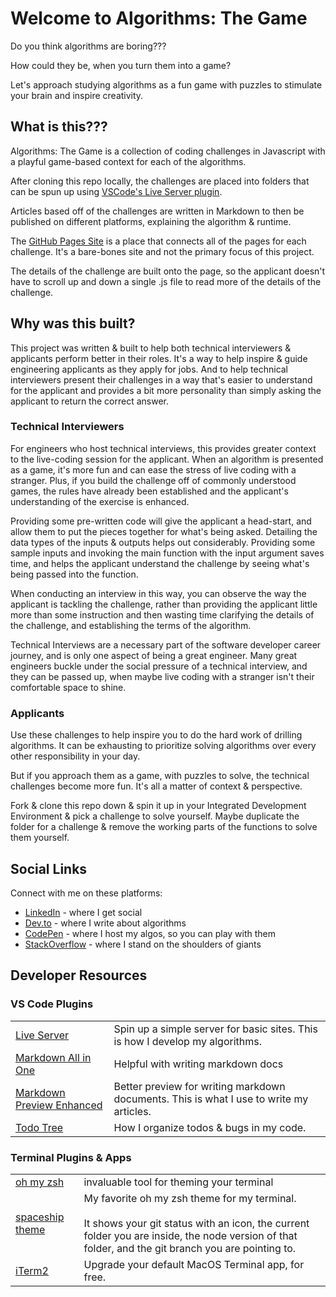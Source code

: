 # Welcome to Algorithms: The Game
Do you think algorithms are boring???

How could they be, when you turn them into a game?

Let's approach studying algorithms as a fun game with puzzles to stimulate your brain and inspire creativity.

## What is this???
Algorithms: The Game is a collection of coding challenges in Javascript with a playful game-based context for each of the algorithms.

After cloning this repo locally, the challenges are placed into folders that can be spun up using [VSCode's Live Server plugin](https://marketplace.visualstudio.com/items?itemName=ritwickdey.LiveServer).

Articles based off of the challenges are written in Markdown to then be published on different platforms, explaining the algorithm & runtime.

The [GitHub Pages Site](https://jasontoups.github.io/algorithms-the-game/binary-search/index.html) is a place that connects all of the pages for each challenge. It's a bare-bones site and not the primary focus of this project. 

The details of the challenge are built onto the page, so the applicant doesn't have to scroll up and down a single .js file to read more of the details of the challenge.

## Why was this built?

This project was written & built to help both technical interviewers & applicants perform better in their roles. It's a way to help inspire & guide engineering applicants as they apply for jobs. And to help technical interviewers present their challenges in a way that's easier to understand for the applicant and provides a bit more personality than simply asking the applicant to return the correct answer. 

### Technical Interviewers

For engineers who host technical interviews, this provides greater context to the live-coding session for the applicant. When an algorithm is presented as a game, it's more fun and can ease the stress of live coding with a stranger. Plus, if you build the challenge off of commonly understood games, the rules have already been established and the applicant's understanding of the exercise is enhanced.

Providing some pre-written code will give the applicant a head-start, and allow them to put the pieces together for what's being asked. Detailing the data types of the inputs & outputs helps out considerably. Providing some sample inputs and invoking the main function with the input argument saves time, and helps the applicant understand the challenge by seeing what's being passed into the function.

When conducting an interview in this way, you can observe the way the applicant is tackling the challenge, rather than providing the applicant little more than some instruction and then wasting time clarifying the details of the challenge, and establishing the terms of the algorithm.

Technical Interviews are a necessary part of the software developer career journey, and is only one aspect of being a great engineer. Many great engineers buckle under the social pressure of a technical interview, and they can be passed up, when maybe live coding with a stranger isn't their comfortable space to shine.

### Applicants

Use these challenges to help inspire you to do the hard work of drilling algorithms. It can be exhausting to prioritize solving algorithms over every other responsibility in your day.

But if you approach them as a game, with puzzles to solve, the technical challenges become more fun. It's all a matter of context & perspective.

Fork & clone this repo down & spin it up in your Integrated Development Environment & pick a challenge to solve yourself. Maybe duplicate the folder for a challenge & remove the working parts of the functions to solve them yourself.

## Social Links
Connect with me on these platforms:
- [LinkedIn](https://www.linkedin.com/in/jasontoups/) - where I get social
- [Dev.to](https://dev.to/jasontoups) - where I write about algorithms
- [CodePen](https://codepen.io/JasonToups) - where I host my algos, so you can play with them
- [StackOverflow](https://stackoverflow.com/users/4761122/jason-toups) - where I stand on the shoulders of giants

## Developer Resources
### VS Code Plugins

|  | |
|-|-|
| [Live Server](https://marketplace.visualstudio.com/items?itemName=ritwickdey.LiveServer) | Spin up a simple server for basic sites. This is how I develop my algorithms.|
|[Markdown All in One](https://marketplace.visualstudio.com/items?itemName=yzhang.markdown-all-in-one) | Helpful with writing markdown docs |
| [Markdown Preview Enhanced](https://marketplace.visualstudio.com/items?itemName=shd101wyy.markdown-preview-enhanced) | Better preview for writing markdown documents. This is what I use to write my articles. |
| [Todo Tree](https://marketplace.visualstudio.com/items?itemName=Gruntfuggly.todo-tree) | How I organize todos & bugs in my code. |

### Terminal Plugins & Apps
|  | |
|-|-|
| [oh my zsh](https://ohmyz.sh/) | invaluable tool for theming your terminal |
| [spaceship theme](https://github.com/spaceship-prompt/spaceship-prompt) | My favorite oh my zsh theme for my terminal.<br><br> It shows your git status with an icon, the current folder you are inside, the node version of that folder, and the git branch you are pointing to. |
| [iTerm2](https://iterm2.com/) | Upgrade your default MacOS Terminal app, for free. |